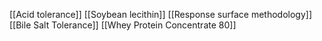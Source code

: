 [[Acid tolerance]]
[[Soybean lecithin]]
[[Response surface methodology]]
[[Bile Salt Tolerance]]
[[Whey Protein Concentrate 80]]
